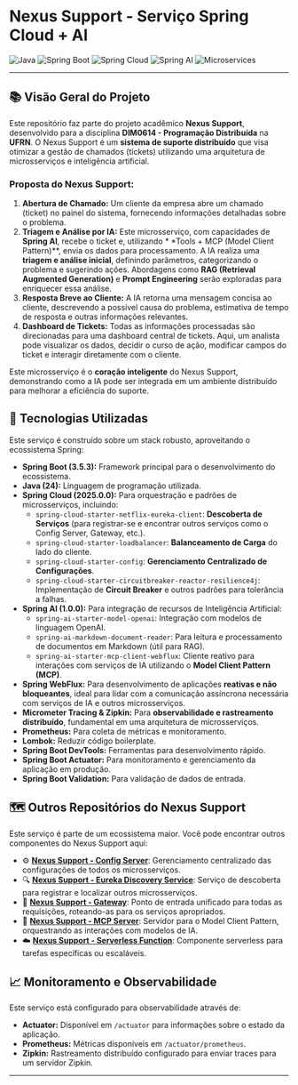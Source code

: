 # Nexus Support - Serviço Spring Cloud + AI

![Java](https://img.shields.io/badge/Java-24-blue?logo=java&logoColor=white)
![Spring Boot](https://img.shields.io/badge/Spring_Boot-3.5.3-green?logo=springboot&logoColor=white)
![Spring Cloud](https://img.shields.io/badge/Spring_Cloud-2025.0.0-blueviolet?logo=spring&logoColor=white)
![Spring AI](https://img.shields.io/badge/Spring_AI-1.0.0-orange?logo=spring&logoColor=white)
![Microservices](https://img.shields.io/badge/Architecture-Microservices-lightgrey)

---

## 📚 Visão Geral do Projeto

Este repositório faz parte do projeto acadêmico **Nexus Support**, desenvolvido para a disciplina **DIM0614 -
Programação Distribuída** na **UFRN**. O Nexus Support é um **sistema de suporte distribuído** que visa otimizar a
gestão de chamados (tickets) utilizando uma arquitetura de microsserviços e inteligência artificial.

### Proposta do Nexus Support:

1. **Abertura de Chamado:** Um cliente da empresa abre um chamado (ticket) no painel do sistema, fornecendo informações
   detalhadas sobre o problema.
2. **Triagem e Análise por IA:** Este microsserviço, com capacidades de **Spring AI**, recebe o ticket e, utilizando *
   *Tools + MCP (Model Client Pattern)**, envia os dados para processamento. A IA realiza uma **triagem e análise
   inicial**, definindo parâmetros, categorizando o problema e sugerindo ações. Abordagens como **RAG (Retrieval
   Augmented Generation)** e **Prompt Engineering** serão exploradas para enriquecer essa análise.
3. **Resposta Breve ao Cliente:** A IA retorna uma mensagem concisa ao cliente, descrevendo a possível causa do
   problema, estimativa de tempo de resposta e outras informações relevantes.
4. **Dashboard de Tickets:** Todas as informações processadas são direcionadas para uma dashboard central de tickets.
   Aqui, um analista pode visualizar os dados, decidir o curso de ação, modificar campos do ticket e interagir
   diretamente com o cliente.

Este microsserviço é o **coração inteligente** do Nexus Support, demonstrando como a IA pode ser integrada em um
ambiente distribuído para melhorar a eficiência do suporte.

## 🚀 Tecnologias Utilizadas

Este serviço é construído sobre um stack robusto, aproveitando o ecossistema Spring:

* **Spring Boot (3.5.3):** Framework principal para o desenvolvimento do ecossistema.
* **Java (24):** Linguagem de programação utilizada.
* **Spring Cloud (2025.0.0):** Para orquestração e padrões de microsserviços, incluindo:
    * `spring-cloud-starter-netflix-eureka-client`: **Descoberta de Serviços** (para registrar-se e encontrar outros
      serviços como o Config Server, Gateway, etc.).
    * `spring-cloud-starter-loadbalancer`: **Balanceamento de Carga** do lado do cliente.
    * `spring-cloud-starter-config`: **Gerenciamento Centralizado de Configurações**.
    * `spring-cloud-starter-circuitbreaker-reactor-resilience4j`: Implementação de **Circuit Breaker** e outros padrões
      para tolerância a falhas.
* **Spring AI (1.0.0):** Para integração de recursos de Inteligência Artificial:
    * `spring-ai-starter-model-openai`: Integração com modelos de linguagem OpenAI.
    * `spring-ai-markdown-document-reader`: Para leitura e processamento de documentos em Markdown (útil para RAG).
    * `spring-ai-starter-mcp-client-webflux`: Cliente reativo para interações com serviços de IA utilizando o **Model
      Client Pattern (MCP)**.
* **Spring WebFlux:** Para desenvolvimento de aplicações **reativas e não bloqueantes**, ideal para lidar com a
  comunicação assíncrona necessária com serviços de IA e outros microsserviços.
* **Micrometer Tracing & Zipkin:** Para **observabilidade e rastreamento distribuído**, fundamental em uma arquitetura
  de microsserviços.
* **Prometheus:** Para coleta de métricas e monitoramento.
* **Lombok:** Reduzir código boilerplate.
* **Spring Boot DevTools:** Ferramentas para desenvolvimento rápido.
* **Spring Boot Actuator:** Para monitoramento e gerenciamento da aplicação em produção.
* **Spring Boot Validation:** Para validação de dados de entrada.

## 🗺️ Outros Repositórios do Nexus Support

Este serviço é parte de um ecossistema maior. Você pode encontrar outros componentes do Nexus Support aqui:

* ⚙️ **[Nexus Support - Config Server](https://github.com/franklinclf/nexus-spring-cloud-config)**: Gerenciamento
  centralizado das configurações de todos os microsserviços.
* 🔍 **[Nexus Support - Eureka Discovery Service](https://github.com/franklinclf/nexus-spring-cloud-discovery)**: Serviço
  de descoberta para registrar e localizar outros microsserviços.
* 🧭 **[Nexus Support - Gateway](https://github.com/franklinclf/nexus-spring-cloud-gateway)**: Ponto de entrada unificado
  para todas as requisições, roteando-as para os serviços apropriados.
* 🧠 **[Nexus Support - MCP Server](https://github.com/franklinclf/nexus-spring-cloud-mcp)**: Servidor para o Model
  Client Pattern, orquestrando as interações com modelos de IA.
* ☁️ **[Nexus Support - Serverless Function](https://github.com/franklinclf/nexus-spring-cloud-serverless)**: Componente
  serverless para tarefas específicas ou escaláveis.

## 📈 Monitoramento e Observabilidade

Este serviço está configurado para observabilidade através de:

* **Actuator:** Disponível em `/actuator` para informações sobre o estado da aplicação.
* **Prometheus:** Métricas disponíveis em `/actuator/prometheus`.
* **Zipkin:** Rastreamento distribuído configurado para enviar traces para um servidor Zipkin.

---